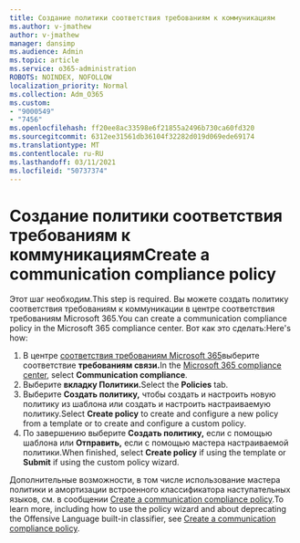 ```yaml
---
title: Создание политики соответствия требованиям к коммуникациям
ms.author: v-jmathew
author: v-jmathew
manager: dansimp
ms.audience: Admin
ms.topic: article
ms.service: o365-administration
ROBOTS: NOINDEX, NOFOLLOW
localization_priority: Normal
ms.collection: Adm_O365
ms.custom:
- "9000549"
- "7456"
ms.openlocfilehash: ff20ee8ac33598e6f21855a2496b730ca60fd320
ms.sourcegitcommit: 6312ee31561db36104f32282d019d069ede69174
ms.translationtype: MT
ms.contentlocale: ru-RU
ms.lasthandoff: 03/11/2021
ms.locfileid: "50737374"
---
```

# <a name="create-a-communication-compliance-policy"></a><span data-ttu-id="e6ba8-102">Создание политики соответствия требованиям к коммуникациям</span><span class="sxs-lookup"><span data-stu-id="e6ba8-102">Create a communication compliance policy</span></span>

<span data-ttu-id="e6ba8-103">Этот шаг необходим.</span><span class="sxs-lookup"><span data-stu-id="e6ba8-103">This step is required.</span></span> <span data-ttu-id="e6ba8-104">Вы можете создать политику соответствия требованиям к коммуникации в центре соответствия требованиям Microsoft 365.</span><span class="sxs-lookup"><span data-stu-id="e6ba8-104">You can create a communication compliance policy in the Microsoft 365 compliance center.</span></span> <span data-ttu-id="e6ba8-105">Вот как это сделать:</span><span class="sxs-lookup"><span data-stu-id="e6ba8-105">Here's how:</span></span>

1. <span data-ttu-id="e6ba8-106">В центре [соответствия требованиям Microsoft 365](https://go.microsoft.com/fwlink/?linkid=2130502)выберите соответствие **требованиям связи.**</span><span class="sxs-lookup"><span data-stu-id="e6ba8-106">In the [Microsoft 365 compliance center](https://go.microsoft.com/fwlink/?linkid=2130502), select **Communication compliance**.</span></span>
2. <span data-ttu-id="e6ba8-107">Выберите **вкладку Политики.**</span><span class="sxs-lookup"><span data-stu-id="e6ba8-107">Select the **Policies** tab.</span></span>
3. <span data-ttu-id="e6ba8-108">Выберите **Создать политику,** чтобы создать и настроить новую политику из шаблона или создать и настроить настраиваемую политику.</span><span class="sxs-lookup"><span data-stu-id="e6ba8-108">Select **Create policy** to create and configure a new policy from a template or to create and configure a custom policy.</span></span>
4. <span data-ttu-id="e6ba8-109">По завершению выберите **Создать политику,** если с помощью шаблона или **Отправить,** если с помощью мастера настраиваемой политики.</span><span class="sxs-lookup"><span data-stu-id="e6ba8-109">When finished, select **Create policy** if using the template or **Submit** if using the custom policy wizard.</span></span>

<span data-ttu-id="e6ba8-110">Дополнительные возможности, в том числе использование мастера политики и амортизации встроенного классификатора наступательных языков, см. в сообщении [Create a communication compliance policy](https://go.microsoft.com/fwlink/?linkid=2129079).</span><span class="sxs-lookup"><span data-stu-id="e6ba8-110">To learn more, including how to use the policy wizard and about deprecating the Offensive Language built-in classifier, see [Create a communication compliance policy](https://go.microsoft.com/fwlink/?linkid=2129079).</span></span>
